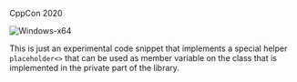CppCon 2020 

![Windows-x64](https://github.com/kkutsner/cppcon2020/workflows/Windows-x64/badge.svg?branch=master)

This is just an experimental code snippet that implements a special helper `placeholder<>` that can be used as member variable on the class that is implemented in the private part of the library.